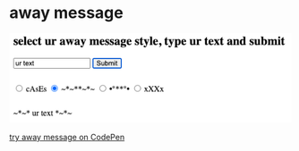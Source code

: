 # away message

![select ur away message style, type ur text and submit](assets/away-message-screenshot.png)


[try away message on CodePen](https://codepen.io/scrabill/pen/vYXaPGp)